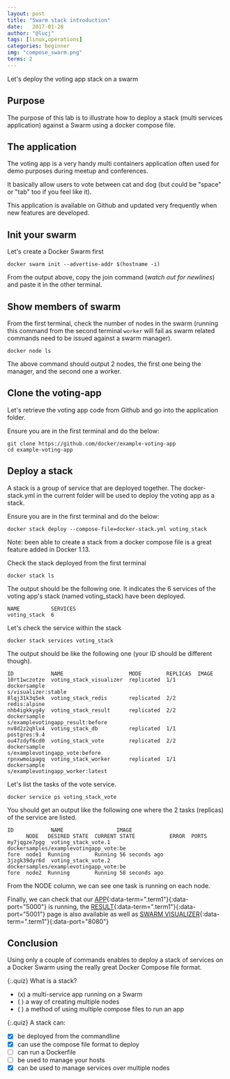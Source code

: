 ```yaml
---
layout: post
title: "Swarm stack introduction"
date:   2017-01-28
author: "@lucj"
tags: [linux,operations]
categories: beginner
img: "compose_swarm.png"
terms: 2
---
```

Let's deploy the voting app stack on a swarm

## Purpose

The purpose of this lab is to illustrate how to deploy a stack (multi services application) against a Swarm using a docker compose file.

## The application

The voting app is a very handy multi containers application often used for demo purposes during meetup and conferences.

It basically allow users to vote between cat and dog (but could be "space" or "tab" too if you feel like it).

This application is available on Github and updated very frequently when new features are developed.

## Init your swarm

Let's create a Docker Swarm first

```.term1
docker swarm init --advertise-addr $(hostname -i)
```

From the output above, copy the join command (*watch out for newlines*) and paste it in the other terminal.

## Show members of swarm

From the first terminal, check the number of nodes in the swarm (running this command from the second terminal `worker` will fail as swarm related commands need to be issued against a swarm manager).

```.term1
docker node ls
```

The above command should output 2 nodes, the first one being the manager, and the second one a worker.

## Clone the voting-app

Let's retrieve the voting app code from Github and go into the application folder.

Ensure you are in the first terminal and do the below:

```.term1
git clone https://github.com/docker/example-voting-app
cd example-voting-app
```

## Deploy a stack

A stack is a group of service that are deployed together.
The docker-stack.yml in the current folder will be used to deploy the voting app as a stack.

Ensure you are in the first terminal and do the below:

```.term1
docker stack deploy --compose-file=docker-stack.yml voting_stack
```

Note: been able to create a stack from a docker compose file is a great feature added in Docker 1.13.

Check the stack deployed from the first terminal

```.term1
docker stack ls
```

The output should be the following one. It indicates the 6 services of the voting app's stack (named voting_stack) have been deployed.

```
NAME          SERVICES
voting_stack  6
```

Let's check the service within the stack

```.term1
docker stack services voting_stack
```

The output should be like the following one (your ID should be different though).

```
ID            NAME                     MODE        REPLICAS  IMAGE
10rt1wczotze  voting_stack_visualizer  replicated  1/1       dockersample
s/visualizer:stable
8lqj31k3q5ek  voting_stack_redis       replicated  2/2       redis:alpine
nhb4igkkyg4y  voting_stack_result      replicated  2/2       dockersample
s/examplevotingapp_result:before
nv8d2z2qhlx4  voting_stack_db          replicated  1/1       postgres:9.4
ou47zdyf6cd0  voting_stack_vote        replicated  2/2       dockersample
s/examplevotingapp_vote:before
rpnxwmoipagq  voting_stack_worker      replicated  1/1       dockersample
s/examplevotingapp_worker:latest
```

Let's list the tasks of the vote service.

```.term1
docker service ps voting_stack_vote
```

You should get an output like the following one where the 2 tasks (replicas) of the service are listed.

```
ID            NAME                 IMAGE
      NODE   DESIRED STATE  CURRENT STATE           ERROR  PORTS
my7jqgze7pgg  voting_stack_vote.1  dockersamples/examplevotingapp_vote:be
fore  node1  Running        Running 56 seconds ago
3jzgk39dyr6d  voting_stack_vote.2  dockersamples/examplevotingapp_vote:be
fore  node2  Running        Running 58 seconds ago
```

From the NODE column, we can see one task is running on each node.


Finally, we can check that our [APP](#){:data-term=".term1"}{:data-port="5000"} is running, the [RESULT](#){:data-term=".term1"}{:data-port="5001"} page is also available as well as [SWARM VISUALIZER](#){:data-term=".term1"}{:data-port="8080"}

## Conclusion

Using only a couple of commands enables to deploy a stack of services on a Docker Swarm using the really great Docker Compose file format.

{:.quiz}
What is a stack?
- (x) a multi-service app running on a Swarm
- ( ) a way of creating multiple nodes
- ( ) a method of using multiple compose files to run an app

{:.quiz}
A stack can:
- [x] be deployed from the commandline
- [x] can use the compose file format to deploy
- [ ] can run a Dockerfile
- [ ] be used to manage your hosts
- [x] can be used to manage services over multiple nodes
